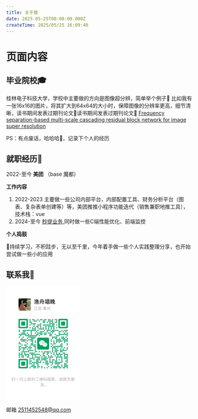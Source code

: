 ```yaml
---
title: 关于我
date: 2025-05-25T00:00:00.000Z
createTime: 2025/05/25 16:09:40
---
```


# 页面内容
## 毕业院校🎓
桂林电子科技大学，学校中主要做的方向是图像超分辨，简单举个例子🌰
比如我有一张16x16的图片，将其扩大到64x64的大小时，保障图像的分辨率更高，细节清晰，读书期间发表过期刊论文📰读书期间发表过期刊论文📰 [Frequency separation-based multi-scale cascading residual block network for image super resolution](https://link.springer.com/article/10.1007/s11042-021-11724-z)

PS：有点废话，哈哈哈🤣，记录下个人的经历


## 就职经历💼
2022-至今  **美团** （base 魔都）

**工作内容**
1. 2022-2023   主要做一些公司内部平台，内部配置工具、财务分析平台（图表、复杂表单创建等）等，美团推推小程序功能迭代（销售兼职地推工具），技术栈：vue
2. 2024-至今  [秒提业务](https://www.meituan.com/news/NN240703071006563),同时做一些C端性能优化、前端监控

**个人捣鼓** 

🚀持续学习，不积跬步，无以至千里，今年着手做一些个人实践整理分享，也开始尝试做一些小的应用

## 联系我📮

<img src="./asstes/wechat.JPG" alt="微信" width="200" />

邮箱 2511452548@qq.com